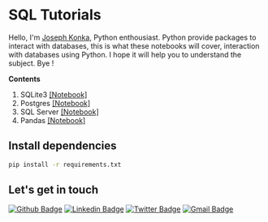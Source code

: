 # SQL Tutorials
Hello, I'm [Joseph Konka](https://www.linkedin.com/in/joseph-koami-konka/), Python enthousiast. Python provide packages to interact with databases, this is what these notebooks will cover, interaction with databases using Python. I hope it will help you to understand the subject. Bye !

**Contents**
1. SQLite3 [[Notebook]](01_sqlite.ipynb)
2. Postgres [[Notebook]](02_postgres.ipynb)
3. SQL Server [[Notebook]](03_sqlserver.ipynb)
4. Pandas [[Notebook]](04_pandas.ipynb)

## Install dependencies
```sh
pip install -r requirements.txt
```

## Let's get in touch
[![Github Badge](https://img.shields.io/badge/-Github-000?style=flat-square&logo=Github&logoColor=white&link=https://github.com/joekakone)](https://github.com/joekakone) [![Linkedin Badge](https://img.shields.io/badge/-LinkedIn-blue?style=flat-square&logo=Linkedin&logoColor=white&link=https://www.linkedin.com/in/joseph-koami-konka/)](https://www.linkedin.com/in/joseph-koami-konka/) [![Twitter Badge](https://img.shields.io/badge/-Twitter-blue?style=flat-square&logo=Twitter&logoColor=white&link=https://www.twitter.com/joekakone)](https://www.twitter.com/joekakone) [![Gmail Badge](https://img.shields.io/badge/-Gmail-c14438?style=flat-square&logo=Gmail&logoColor=white&link=mailto:joseph.kakone@gmail.com)](mailto:joseph.kakone@gmail.com)